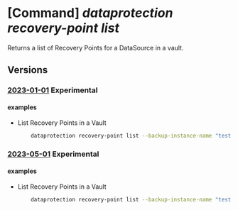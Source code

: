 # [Command] _dataprotection recovery-point list_

Returns a list of Recovery Points for a DataSource in a vault.

## Versions

### [2023-01-01](/Resources/mgmt-plane/L3N1YnNjcmlwdGlvbnMve30vcmVzb3VyY2Vncm91cHMve30vcHJvdmlkZXJzL21pY3Jvc29mdC5kYXRhcHJvdGVjdGlvbi9iYWNrdXB2YXVsdHMve30vYmFja3VwaW5zdGFuY2VzL3t9L3JlY292ZXJ5cG9pbnRz/2023-01-01.xml) **Experimental**

<!-- mgmt-plane /subscriptions/{}/resourcegroups/{}/providers/microsoft.dataprotection/backupvaults/{}/backupinstances/{}/recoverypoints 2023-01-01 -->

#### examples

- List Recovery Points in a Vault
    ```bash
        dataprotection recovery-point list --backup-instance-name "testInstance1" --resource- group "000pikumar" --vault-name "PratikPrivatePreviewVault1"
    ```

### [2023-05-01](/Resources/mgmt-plane/L3N1YnNjcmlwdGlvbnMve30vcmVzb3VyY2Vncm91cHMve30vcHJvdmlkZXJzL21pY3Jvc29mdC5kYXRhcHJvdGVjdGlvbi9iYWNrdXB2YXVsdHMve30vYmFja3VwaW5zdGFuY2VzL3t9L3JlY292ZXJ5cG9pbnRz/2023-05-01.xml) **Experimental**

<!-- mgmt-plane /subscriptions/{}/resourcegroups/{}/providers/microsoft.dataprotection/backupvaults/{}/backupinstances/{}/recoverypoints 2023-05-01 -->

#### examples

- List Recovery Points in a Vault
    ```bash
        dataprotection recovery-point list --backup-instance-name "testInstance1" --resource- group "000pikumar" --vault-name "PratikPrivatePreviewVault1"
    ```

